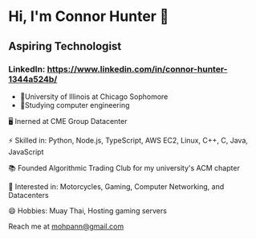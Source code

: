 # Hi, I'm Connor Hunter :slightly_smiling_face:
## Aspiring Technologist
### LinkedIn: https://www.linkedin.com/in/connor-hunter-1344a524b/

 - 📖University of Illinois at Chicago Sophomore
 - 💭Studying computer engineering

🖥️ Inerned at CME Group Datacenter

⚡ Skilled in: Python, Node.js, TypeScript, AWS EC2, Linux, C++, C, Java, JavaScript

📚 Founded Algorithmic Trading Club for my university's ACM chapter

💬 Interested in: Motorcycles, Gaming, Computer Networking, and Datacenters

😄 Hobbies: Muay Thai, Hosting gaming servers


Reach me at mohpann@gmail.com

<!--
**Mohpann/Mohpann** is a ✨ _special_ ✨ repository because its `README.md` (this file) appears on your GitHub profile.

Here are some ideas to get you started:
- 🔭 I’m currently working on ...
- 🌱 I’m currently learning ...
- 👯 I’m looking to collaborate on ...
- 🤔 I’m looking for help with ...
- 💬 Ask me about ...
- 📫 How to reach me: ...
- 😄 Pronouns: ...
- ⚡ Fun fact: ...
DISPLAY LEETCODE STATS (I kinda suck rn)
**![Leetcode Stats](https://leetcard.jacoblin.cool/Mopann)
-->
